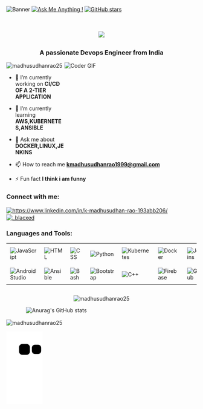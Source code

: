 ![Banner](https://user-images.githubusercontent.com/74038190/225813708-98b745f2-7d22-48cf-9150-083f1b00d6c9.gif)
[![Ask Me Anything !](https://img.shields.io/badge/Ask%20me-anything-1abc9c.svg)](https://GitHub.com/Naereen/ama)
[![GitHub stars](https://img.shields.io/github/stars/Naereen/StrapDown.js.svg?style=social&label=Star&maxAge=2592000)](https://GitHub.com/Naereen/StrapDown.js/stargazers/)
<h1 align="center">
  <a href="https://git.io/typing-svg">
    <img src="https://readme-typing-svg.demolab.com/?lines=Hi+👋+I'm+Madhusudhan+Rao">
  </a>
</h1>

<h3 align="center">A passionate Devops Engineer from India</h3>
<img align="right" alt="Coder GIF" height=250 width=350 src="https://cdn.dribbble.com/users/730703/screenshots/6581243/avento.gif" />

<p align="left"> <img src="https://komarev.com/ghpvc/?username=madhusudhanrao25&label=Profile%20views&color=0e75b6&style=flat" alt="madhusudhanrao25" /> </p>

- 🔭 I’m currently working on **CI/CD OF A 2-TIER APPLICATION**

- 🌱 I’m currently learning **AWS,KUBERNETES,ANSIBLE**

- 💬 Ask me about **DOCKER,LINUX,JENKINS**

- 📫 How to reach me **kmadhusudhanrao1999@gmail.com**

- ⚡ Fun fact **I think i am funny**

<h3 align="left">Connect with me:</h3>
<p align="left">
<a href="https://linkedin.com/in/https://www.linkedin.com/in/k-madhusudhan-rao-193abb206/" target="blank"><img align="center" src="https://raw.githubusercontent.com/rahuldkjain/github-profile-readme-generator/master/src/images/icons/Social/linked-in-alt.svg" alt="https://www.linkedin.com/in/k-madhusudhan-rao-193abb206/" height="30" width="40" /></a>
<a href="https://instagram.com/_blacxed" target="blank"><img align="center" src="https://raw.githubusercontent.com/rahuldkjain/github-profile-readme-generator/master/src/images/icons/Social/instagram.svg" alt="_blacxed" height="30" width="40" /></a>
</p>

<h3 align="left">Languages and Tools:</h3>

<div align="center">
  <table>
    <tr>
      <td style="padding: 10px;"><img src="https://skillicons.dev/icons?i=js" alt="JavaScript" /></td>
      <td style="padding: 10px;"><img src="https://skillicons.dev/icons?i=html" alt="HTML" /></td>
      <td style="padding: 10px;"><img src="https://skillicons.dev/icons?i=css" alt="CSS" /></td>
      <td style="padding: 10px;"><img src="https://skillicons.dev/icons?i=python" alt="Python" /></td>
      <td style="padding: 10px;"><img src="https://skillicons.dev/icons?i=kubernetes" alt="Kubernetes" /></td>
      <td style="padding: 10px;"><img src="https://skillicons.dev/icons?i=docker" alt="Docker" /></td>
      <td style="padding: 10px;"><img src="https://skillicons.dev/icons?i=jenkins" alt="Jenkins" /></td>
      <td style="padding: 10px;"><img src="https://skillicons.dev/icons?i=linux" alt="Linux" /></td>
      <td style="padding: 10px;"><img src="https://skillicons.dev/icons?i=aws" alt="AWS" /></td>
      <td style="padding: 10px;"><img src="https://skillicons.dev/icons?i=git" alt="Git" /></td>
      <td style="padding: 10px;"><img src="https://skillicons.dev/icons?i=mysql" alt="MySQL" /></td>
    </tr>
    <tr>
      <td style="padding: 10px;"><img src="https://skillicons.dev/icons?i=androidstudio" alt="Android Studio" /></td>
      <td style="padding: 10px;"><img src="https://skillicons.dev/icons?i=ansible" alt="Ansible" /></td>
      <td style="padding: 10px;"><img src="https://skillicons.dev/icons?i=bash" alt="Bash" /></td>
      <td style="padding: 10px;"><img src="https://skillicons.dev/icons?i=bootstrap" alt="Bootstrap" /></td>
      <td style="padding: 10px;"><img src="https://skillicons.dev/icons?i=cpp" alt="C++" /></td>
      <td style="padding: 10px;"><img src="https://skillicons.dev/icons?i=firebase" alt="Firebase" /></td>
      <td style="padding: 10px;"><img src="https://skillicons.dev/icons?i=github" alt="GitHub" /></td>
      <td style="padding: 10px;"><img src="https://skillicons.dev/icons?i=gitlab" alt="GitLab" /></td>
      <td style="padding: 10px;"><img src="https://skillicons.dev/icons?i=py" alt="Python" /></td>
      <td style="padding: 10px;"><img src="https://skillicons.dev/icons?i=terraform" alt="Terraform" /></td>
      <td style="padding: 10px;"><img src="https://skillicons.dev/icons?i=vscode" alt="VS Code" /></td>
    </tr>
  </table>
</div>






<div style="display: flex; flex-direction: column; align-items: center;">
  <p><img src="https://github-readme-stats.vercel.app/api/top-langs?username=madhusudhanrao25&show_icons=true&locale=en&layout=compact" alt="madhusudhanrao25" style="width: 400px; height: auto;" /></p>

  <img src="https://github-readme-stats.vercel.app/api?username=madhusudhanrao25&show_icons=true&theme=radical" alt="Anurag's GitHub stats" style="width: 400px; height: auto;" />
</div>


<p><img align="center" src="https://github-readme-streak-stats.herokuapp.com/?user=madhusudhanrao25&" alt="madhusudhanrao25" /></p>

![snake animation](https://github.com/madhusudhanrao25/madhusudhanrao25/blob/output/github-contribution-grid-snake.svg)
